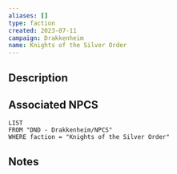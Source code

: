 ```yaml
---
aliases: []
type: faction
created: 2023-07-11
campaign: Drakkenheim
name: Knights of the Silver Order
---
```


## Description


## Associated NPCS

```dataview
LIST
FROM "DND - Drakkenheim/NPCS"
WHERE faction = "Knights of the Silver Order"
```

## Notes